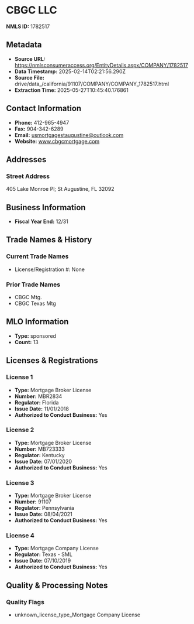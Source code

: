 # CBGC LLC

**NMLS ID:** 1782517

## Metadata
- **Source URL:** https://nmlsconsumeraccess.org/EntityDetails.aspx/COMPANY/1782517
- **Data Timestamp:** 2025-02-14T02:21:56.290Z
- **Source File:** drive/data_/california/91107/COMPANY/COMPANY_1782517.html
- **Extraction Time:** 2025-05-27T10:45:40.176861

## Contact Information
- **Phone:** 412-965-4947
- **Fax:** 904-342-6289
- **Email:** usmortgagestaugustine@outlook.com
- **Website:** www.cbgcmortgage.com

## Addresses
### Street Address
405 Lake Monroe Pl; St Augustine, FL 32092

## Business Information
- **Fiscal Year End:** 12/31

## Trade Names & History
### Current Trade Names
- License/Registration #: None

### Prior Trade Names
- CBGC Mtg.
- CBGC Texas Mtg

## MLO Information
- **Type:** sponsored
- **Count:** 13

## Licenses & Registrations

### License 1
- **Type:** Mortgage Broker License
- **Number:** MBR2834
- **Regulator:** Florida
- **Issue Date:** 11/01/2018
- **Authorized to Conduct Business:** Yes

### License 2
- **Type:** Mortgage Broker License
- **Number:** MB723333
- **Regulator:** Kentucky
- **Issue Date:** 07/01/2020
- **Authorized to Conduct Business:** Yes

### License 3
- **Type:** Mortgage Broker License
- **Number:** 91107
- **Regulator:** Pennsylvania
- **Issue Date:** 08/04/2021
- **Authorized to Conduct Business:** Yes

### License 4
- **Type:** Mortgage Company License
- **Regulator:** Texas - SML
- **Issue Date:** 07/10/2019
- **Authorized to Conduct Business:** Yes

## Quality & Processing Notes
### Quality Flags
- unknown_license_type_Mortgage Company License
